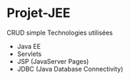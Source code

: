 # Projet-JEE
CRUD simple
Technologies utilisées 
- Java EE 
- Servlets 
- JSP (JavaServer Pages) 
- JDBC (Java Database Connectivity)
